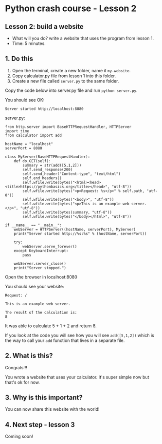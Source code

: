 # Python crash course - Lesson 2

## Lesson 2: build a website
* What will you do? write a website that uses the program from lesson 1.
* Time: 5 minutes.

## 1. Do this
1. Open the terminal, create a new folder, name it `my-website`.
2. Copy calculator.py file from lesson 1 into this folder.
2. Create a new file called `server.py` to the same folder.

Copy the code below into server.py file and run `python server.py`.

You should see OK:

```
Server started http://localhost:8080
```

server.py:

```
from http.server import BaseHTTPRequestHandler, HTTPServer
import time
from calculator import add

hostName = "localhost"
serverPort = 8080

class MyServer(BaseHTTPRequestHandler):
    def do_GET(self):
        summary = str(add([5,1,2]))
        self.send_response(200)
        self.send_header("Content-type", "text/html")
        self.end_headers()
        self.wfile.write(bytes("<html><head><title>https://pythonbasics.org</title></head>", "utf-8"))
        self.wfile.write(bytes("<p>Request: %s</p>" % self.path, "utf-8"))
        self.wfile.write(bytes("<body>", "utf-8"))
        self.wfile.write(bytes("<p>This is an example web server.</p>", "utf-8"))
        self.wfile.write(bytes(summary, "utf-8"))
        self.wfile.write(bytes("</body></html>", "utf-8"))

if __name__ == "__main__":
    webServer = HTTPServer((hostName, serverPort), MyServer)
    print("Server started http://%s:%s" % (hostName, serverPort))

    try:
        webServer.serve_forever()
    except KeyboardInterrupt:
        pass

    webServer.server_close()
    print("Server stopped.")
```

Open the browser in localhost:8080

You should see your website:

```
Request: /

This is an example web server.

The result of the calculation is:
8
```

It was able to calculate 5 + 1 + 2 and return 8.

If you look at the code you will see how you will see `add([5,1,2])` which is the way to call your `add` function that lives in a separate file.


## 2. What is this?
Congrats!!!

You wrote a website that uses your calculator. It's super simple now but that's ok for now.

## 3. Why is this important?
You can now share this website with the world!

## 4. Next step - lesson 3

Coming soon!
